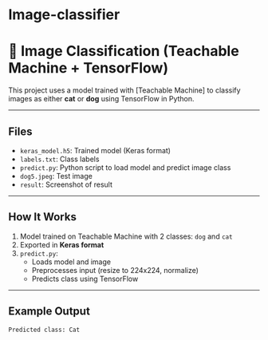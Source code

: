# Image-classifier
# 🧠 Image Classification (Teachable Machine + TensorFlow)

This project uses a model trained with [Teachable Machine] to classify images as either **cat** or **dog** using TensorFlow in Python.

---

##  Files

- `keras_model.h5`: Trained model (Keras format)
- `labels.txt`: Class labels
- `predict.py`: Python script to load model and predict image class
- `dog5.jpeg`: Test image
- `result`: Screenshot of result

---

##  How It Works

1. Model trained on Teachable Machine with 2 classes: `dog` and `cat`
2. Exported in **Keras format**
3. `predict.py`:
   - Loads model and image
   - Preprocesses input (resize to 224x224, normalize)
   - Predicts class using TensorFlow

---

##  Example Output

```bash
Predicted class: Cat
